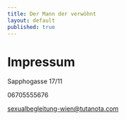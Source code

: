 ```yaml
---
title: Der Mann der verwöhnt
layout: default
published: true
---
```


# Impressum


Sapphogasse 17/11

06705555676

sexualbegleitung-wien@tutanota.com


